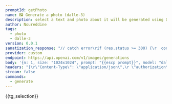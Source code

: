 ```yaml
---
promptId: getPhoto
name: 🖼️ Generate a photo (dalle-3)
description: select a text and photo about it will be generated using Dalle-3
author: Noureddine
tags:
  - photo
  - dalle-3
version: 0.0.1
sanatization_response: "// catch error\rif (res.status >= 300) {\r  const err = data?.error?.message || JSON.stringify(data);\r  throw err;\r}\r\r// get choices\rconst choices = data.data.map(c=> ({ type: \"image_url\", image_url: c.url}));\r\r// the return object should be in the format of \r// { content: string }[] \r// if there's only one response, put it in the array of choices.\rreturn choices;"
provider: custom
endpoint: https://api.openai.com/v1/images/generations
body: '{n: 1, size: "1024x1024", prompt: "{{escp prompt}}", model: "dall-e-3"}'
headers: "{\r\"Content-Type\": \"application/json\",\r \"authorization\": \"Bearer {{keys.openAIChat}}\"\r}"
stream: false
commands:
  - generate
---
```

{{tg_selection}}
